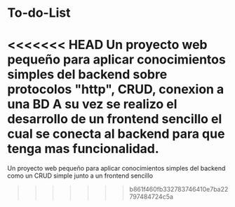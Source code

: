 # To-do-List
<<<<<<< HEAD
Un proyecto web pequeño para aplicar conocimientos simples del backend sobre protocolos "http", CRUD, conexion a una BD
A su vez se realizo el desarrollo de un frontend sencillo el cual se conecta al backend para que tenga mas funcionalidad.
=======
Un proyecto web pequeño para aplicar conocimientos simples del backend como un CRUD simple junto a un frontend sencillo
>>>>>>> b861f460fb332783746410e7ba22797484724c5a
